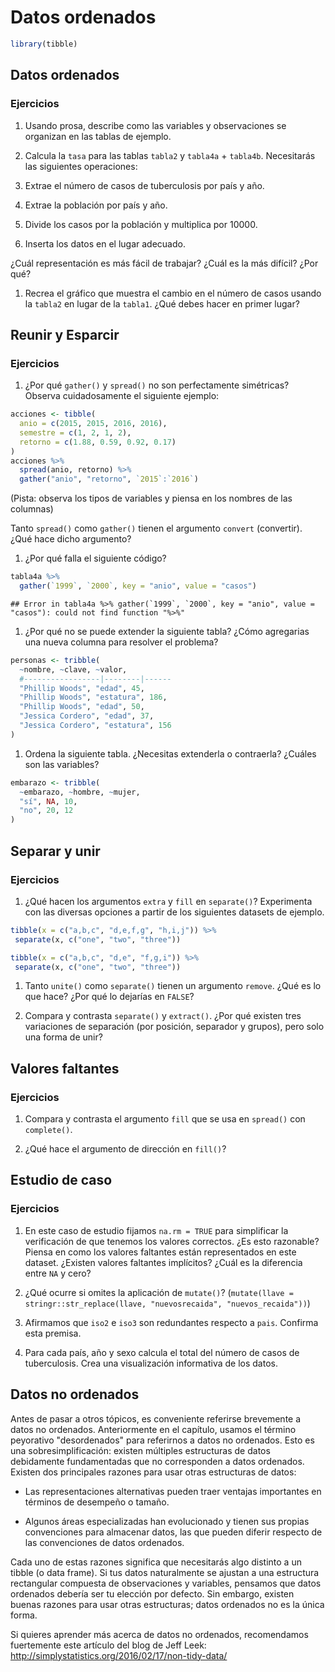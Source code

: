 # Datos ordenados


```r
library(tibble)
```

## Datos ordenados

### Ejercicios

1. Usando prosa, describe como las variables y observaciones se organizan en las tablas de ejemplo.

1. Calcula la `tasa` para las tablas `tabla2` y `tabla4a` + `tabla4b`.
 Necesitarás las siguientes operaciones:

 1. Extrae el número de casos de tuberculosis por país y año.
 1. Extrae la población por país y año.
 1. Divide los casos por la población y multiplica por 10000.
 1. Inserta los datos en el lugar adecuado.

 ¿Cuál representación es más fácil de trabajar? ¿Cuál es la más difícil? ¿Por qué?

1. Recrea el gráfico que muestra el cambio en el número de casos usando la `tabla2` en lugar de la `tabla1`. ¿Qué debes hacer en primer lugar?

## Reunir y Esparcir

### Ejercicios

1. ¿Por qué `gather()` y `spread()` no son perfectamente simétricas?
 Observa cuidadosamente el siguiente ejemplo:


```r
acciones <- tibble(
  anio = c(2015, 2015, 2016, 2016),
  semestre = c(1, 2, 1, 2),
  retorno = c(1.88, 0.59, 0.92, 0.17)
)
acciones %>%
  spread(anio, retorno) %>%
  gather("anio", "retorno", `2015`:`2016`)
```

 (Pista: observa los tipos de variables y piensa en los nombres de las columnas)

 Tanto `spread()` como `gather()` tienen el argumento `convert` (convertir). ¿Qué hace dicho argumento?

1. ¿Por qué falla el siguiente código?


```r
tabla4a %>%
  gather(`1999`, `2000`, key = "anio", value = "casos")
```

```
## Error in tabla4a %>% gather(`1999`, `2000`, key = "anio", value = "casos"): could not find function "%>%"
```

1. ¿Por qué no se puede extender la siguiente tabla? ¿Cómo agregarias una nueva columna para resolver el problema?


```r
personas <- tribble(
  ~nombre, ~clave, ~valor,
  #-----------------|--------|------
  "Phillip Woods", "edad", 45,
  "Phillip Woods", "estatura", 186,
  "Phillip Woods", "edad", 50,
  "Jessica Cordero", "edad", 37,
  "Jessica Cordero", "estatura", 156
)
```

1. Ordena la siguiente tabla. ¿Necesitas extenderla o contraerla? ¿Cuáles son las variables?


```r
embarazo <- tribble(
  ~embarazo, ~hombre, ~mujer,
  "sí", NA, 10,
  "no", 20, 12
)
```

## Separar y unir

### Ejercicios

1. ¿Qué hacen los argumentos `extra` y `fill` en `separate()`?
 Experimenta con las diversas opciones a partir de los siguientes datasets de ejemplo.

 
 ```r
 tibble(x = c("a,b,c", "d,e,f,g", "h,i,j")) %>%
  separate(x, c("one", "two", "three"))
 
 tibble(x = c("a,b,c", "d,e", "f,g,i")) %>%
  separate(x, c("one", "two", "three"))
 ```

1. Tanto `unite()` como `separate()` tienen un argumento `remove`. ¿Qué es lo que hace?
¿Por qué lo dejarías en `FALSE`?

1. Compara y contrasta `separate()` y `extract()`. ¿Por qué existen tres variaciones de
separación (por posición, separador y grupos), pero solo una forma de unir?

## Valores faltantes

### Ejercicios

1. Compara y contrasta el argumento `fill` que se usa en `spread()` con `complete()`.

1. ¿Qué hace el argumento de dirección en `fill()`?

## Estudio de caso

### Ejercicios

1. En este caso de estudio fijamos `na.rm = TRUE` para simplificar la verificación de que tenemos los valores correctos. ¿Es esto razonable? Piensa en como los valores faltantes están representados en este dataset. ¿Existen valores faltantes implícitos? ¿Cuál es la diferencia entre `NA` y cero?

1. ¿Qué ocurre si omites la aplicación de `mutate()`?
 (`mutate(llave = stringr::str_replace(llave, "nuevosrecaida", "nuevos_recaida"))`)

1. Afirmamos que `iso2` e `iso3` son redundantes respecto a `pais`. Confirma esta premisa.

1. Para cada país, año y sexo calcula el total del número de casos de tuberculosis. Crea una visualización informativa de los datos.

## Datos no ordenados

Antes de pasar a otros tópicos, es conveniente referirse brevemente a datos no ordenados. Anteriormente en el capítulo, usamos el término peyorativo "desordenados" para referirnos a datos no ordenados. Esto es una sobresimplificación: existen múltiples estructuras de datos debidamente fundamentadas que no corresponden a datos ordenados. Existen dos principales razones para usar otras estructuras de datos:

* Las representaciones alternativas pueden traer ventajas importantes en términos de desempeño o tamaño.

* Algunos áreas especializadas han evolucionado y tienen sus propias convenciones para almacenar datos, las que pueden diferir respecto de las convenciones de datos ordenados.

Cada uno de estas razones significa que necesitarás algo distinto a un tibble (o data frame). Si tus datos naturalmente se ajustan a una estructura rectangular compuesta de observaciones y variables, pensamos que datos ordenados debería ser tu elección por defecto. Sin embargo, existen buenas razones para usar otras estructuras; datos ordenados no es la única forma.

Si quieres aprender más acerca de datos no ordenados, recomendamos fuertemente este artículo del blog de Jeff Leek:
 <http://simplystatistics.org/2016/02/17/non-tidy-data/>
